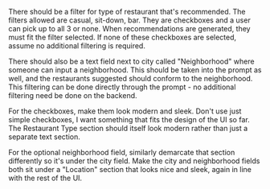 There should be a filter for type of restaurant that's recommended. The filters allowed are casual, sit-down, bar. They are checkboxes and a user can pick up to all 3 or none. When recommendations are generated, they must fit the filter selected. If none of these checkboxes are selected, assume no additional filtering is required. 

There should also be a text field next to city called "Neighborhood" where someone can input a neighborhood. This should be taken into the prompt as well, and the restaurants suggested should conform to the neighborhood. This filtering can be done directly through the prompt - no additional filtering need be done on the backend. 

For the checkboxes, make them look modern and sleek. Don't use just simple checkboxes, I want something that fits the design of the UI so far. The Restaurant Type section should itself look modern rather than just a separate text section. 

For the optional neighborhood field, similarly demarcate that section differently so it's under the city field. Make the city and neighborhood fields both sit under a "Location" section that looks nice and sleek, again in line with the rest of the UI. 